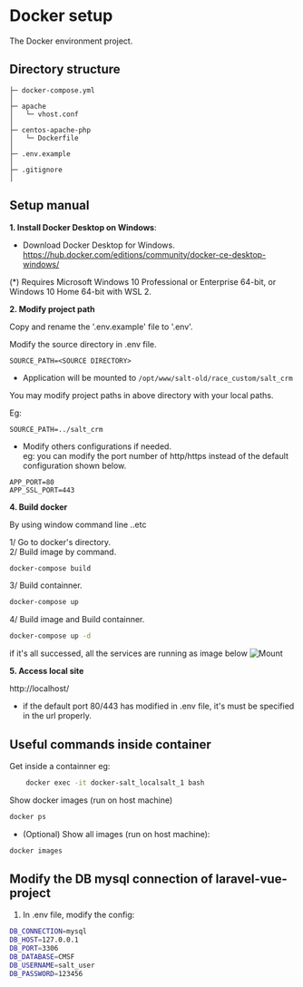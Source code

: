 Docker setup
===============

The Docker environment project.

## Directory structure
```
├─ docker-compose.yml
│
├─ apache
│   └─ vhost.conf
│
├─ centos-apache-php
│   └─ Dockerfile
│
├─ .env.example
│
├─ .gitignore
│
```

## Setup manual
**1. Install Docker Desktop on Windows**:

- Download Docker Desktop for Windows. </br>
  https://hub.docker.com/editions/community/docker-ce-desktop-windows/

(*) Requires Microsoft Windows 10 Professional or Enterprise 64-bit, or Windows 10 Home 64-bit with WSL 2.

**2. Modify project path**

Copy and rename the '.env.example' file to '.env'.

Modify the source directory in .env file.
```
SOURCE_PATH=<SOURCE DIRECTORY>
```

- Application will be mounted to `/opt/www/salt-old/race_custom/salt_crm`
 
You may modify project paths <SOURCE DIRECTORY> in above directory with your local paths.

Eg:
```
SOURCE_PATH=../salt_crm
```

- Modify others configurations if needed.</br>
eg: you can modify the port number of http/https instead of the default configuration shown below.
```
APP_PORT=80
APP_SSL_PORT=443
```

**4. Build docker**

By using window command line ..etc<br />

1/ Go to docker's directory.<br />
2/ Build image by command.<br />
```bash
docker-compose build
```

3/ Build containner.																				
```bash
docker-compose up
```

4/ Build image and Build containner.																				
```bash
docker-compose up -d
```

if it's all successed, all the services are running as image below
![Mount](wiki/docker-desktop.JPG)

**5. Access local site**

http://localhost/

* if the default port 80/443 has modified in .env file, it's must be specified in the url properly.

## Useful commands inside container

Get inside a containner
eg:
```bash
    docker exec -it docker-salt_localsalt_1 bash
```

Show docker images (run on host machine)
```bash
docker ps
```									

- (Optional) Show all images (run on host machine):
```bash
docker images
```

## Modify the DB mysql connection of laravel-vue-project
1. In .env file, modify the config:
```bash
DB_CONNECTION=mysql
DB_HOST=127.0.0.1
DB_PORT=3306
DB_DATABASE=CMSF
DB_USERNAME=salt_user
DB_PASSWORD=123456
```
